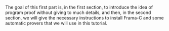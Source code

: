 The goal of this first part is, in the first section, to introduce the
idea of program proof without giving to much details, and then, in the second
section, we will give the necessary instructions to install Frama-C and some
automatic provers that we will use in this tutorial.